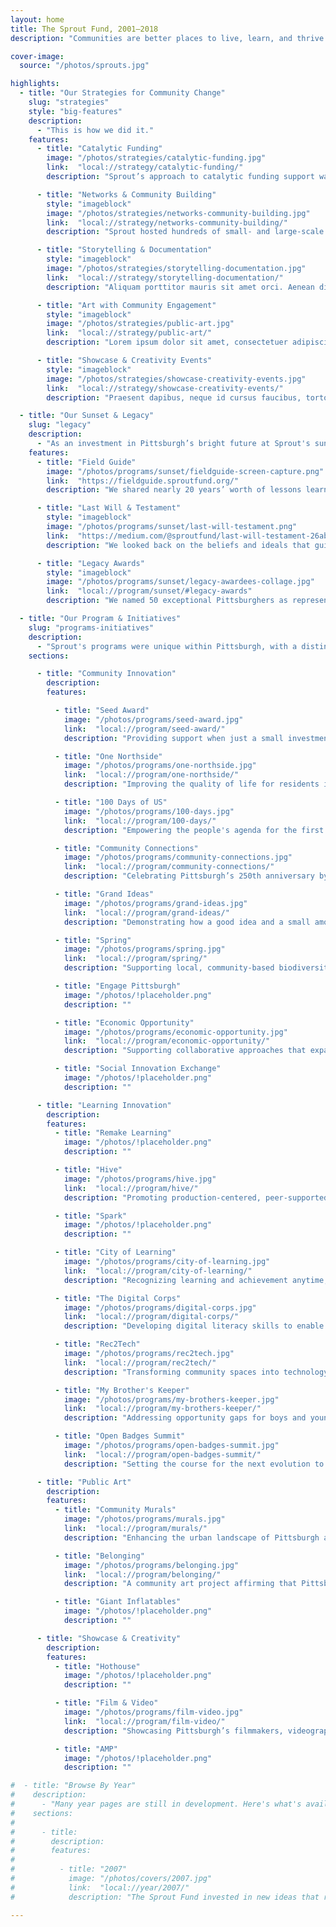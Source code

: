 ```yaml
---
layout: home
title: The Sprout Fund, 2001–2018
description: "Communities are better places to live, learn, and thrive because of the people and ideas supported by The Sprout Fund."

cover-image:
  source: "/photos/sprouts.jpg"

highlights:
  - title: "Our Strategies for Community Change"
    slug: "strategies"
    style: "big-features"
    description:
      - "This is how we did it."
    features:
      - title: "Catalytic Funding"
        image: "/photos/strategies/catalytic-funding.jpg"
        link:  "local://strategy/catalytic-funding/"
        description: "Sprout’s approach to catalytic funding support was responsive to the interests and initiatives of the grassroots community. We worked to lower the barriers to program participation and drive successful project implementation through a variety of support activities."

      - title: "Networks & Community Building"
        style: "imageblock"
        image: "/photos/strategies/networks-community-building.jpg"
        link:  "local://strategy/networks-community-building/"
        description: "Sprout hosted hundreds of small- and large-scale events, from focus groups to multi-day festivals. We embraced unexpected collaborations. We valued openness, which means sharing ideas, showing your work, and inviting contributions from others. We insisted on recruiting diverse participants and we employed high-quality facilitators who help push the work forward."

      - title: "Storytelling & Documentation"
        style: "imageblock"
        image: "/photos/strategies/storytelling-documentation.jpg"
        link:  "local://strategy/storytelling-documentation/"
        description: "Aliquam porttitor mauris sit amet orci. Aenean dignissim pellentesque felis. Morbi in sem quis dui placerat ornare. Pellentesque odio nisi, euismod in, pharetra a, ultricies in, diam. Sed arcu. Cras consequat."

      - title: "Art with Community Engagement"
        style: "imageblock"
        image: "/photos/strategies/public-art.jpg"
        link:  "local://strategy/public-art/"
        description: "Lorem ipsum dolor sit amet, consectetuer adipiscing elit. Donec odio. Quisque volutpat mattis eros. Nullam malesuada erat ut turpis. Suspendisse urna nibh, viverra non, semper suscipit, posuere a, pede. Donec nec justo eget felis facilisis fermentum. Aliquam erat volutpat."

      - title: "Showcase & Creativity Events"
        style: "imageblock"
        image: "/photos/strategies/showcase-creativity-events.jpg"
        link:  "local://strategy/showcase-creativity-events/"
        description: "Praesent dapibus, neque id cursus faucibus, tortor neque egestas auguae, eu vulputate magna eros eu erat. Nam dui mi, tincidunt quis, accumsan porttitor, facilisis luctus, metus. Phasellus ultrices nulla quis nibh. Quisque a lectus. Donec consectetuer ligula vulputate sem tristique cursus."

  - title: "Our Sunset & Legacy"
    slug: "legacy"
    description:
      - "As an investment in Pittsburgh’s bright future at Sprout's sunset, we documented our best practices, shared our enduring values, and gave the rest of our money away."
    features:
      - title: "Field Guide"
        image: "/photos/programs/sunset/fieldguide-screen-capture.png"
        link:  "https://fieldguide.sproutfund.org/"
        description: "We shared nearly 20 years’ worth of lessons learned and best practices to help others catalyze positive change and cultivate connected communities."

      - title: "Last Will & Testament"
        style: "imageblock"
        image: "/photos/programs/sunset/last-will-testament.png"
        link:  "https://medium.com/@sproutfund/last-will-testament-26ab31ee583c"
        description: "We looked back on the beliefs and ideals that guided our work from 2001 to 2018 and shared our reflections for Pittsburgh’s continued bright future."

      - title: "Legacy Awards"
        style: "imageblock"
        image: "/photos/programs/sunset/legacy-awardees-collage.jpg"
        link:  "local://program/sunset/#legacy-awards"
        description: "We named 50 exceptional Pittsburghers as representatives of the next generation of “Sprouters” and provided them with grants of $1,000 to help get them started."

  - title: "Our Program & Initiatives"
    slug: "programs-initiatives"
    description:
      - "Sprout's programs were unique within Pittsburgh, with a distinctive approach to facilitating community change and creating social impact through a blend of grantmaking, community engagement strategies, and other forms of support."
    sections:

      - title: "Community Innovation"
        description:
        features:

          - title: "Seed Award"
            image: "/photos/programs/seed-award.jpg"
            link:  "local://program/seed-award/"
            description: "Providing support when just a small investment has the potential to yield big results in the community."

          - title: "One Northside"
            image: "/photos/programs/one-northside.jpg"
            link:  "local://program/one-northside/"
            description: "Improving the quality of life for residents in all 18 neighborhoods of Pittsburgh’s Northside."

          - title: "100 Days of US"
            image: "/photos/programs/100-days.jpg"
            link:  "local://program/100-days/"
            description: "Empowering the people's agenda for the first 100 days of a new presidential administration."

          - title: "Community Connections"
            image: "/photos/programs/community-connections.jpg"
            link:  "local://program/community-connections/"
            description: "Celebrating Pittsburgh’s 250th anniversary by engaging citizens and contributing to regional “Pride & Progress.”"

          - title: "Grand Ideas"
            image: "/photos/programs/grand-ideas.jpg"
            link:  "local://program/grand-ideas/"
            description: "Demonstrating how a good idea and a small amount of support can go a long way."

          - title: "Spring"
            image: "/photos/programs/spring.jpg"
            link:  "local://program/spring/"
            description: "Supporting local, community-based biodiversity initiatives in and around Pittsburgh."

          - title: "Engage Pittsburgh"
            image: "/photos/!placeholder.png"
            description: ""

          - title: "Economic Opportunity"
            image: "/photos/programs/economic-opportunity.jpg"
            link:  "local://program/economic-opportunity/"
            description: "Supporting collaborative approaches that expand economic opportunity for all."

          - title: "Social Innovation Exchange"
            image: "/photos/!placeholder.png"
            description: ""

      - title: "Learning Innovation"
        description:
        features:
          - title: "Remake Learning"
            image: "/photos/!placeholder.png"
            description: ""

          - title: "Hive"
            image: "/photos/programs/hive.jpg"
            link:  "local://program/hive/"
            description: "Promoting production-centered, peer-supported, interest-driven learning in classrooms and out-of-school."

          - title: "Spark"
            image: "/photos/!placeholder.png"
            description: ""

          - title: "City of Learning"
            image: "/photos/programs/city-of-learning.jpg"
            link:  "local://program/city-of-learning/"
            description: "Recognizing learning and achievement anytime, anywhere with digital badges and enriching summer experiences."

          - title: "The Digital Corps"
            image: "/photos/programs/digital-corps.jpg"
            link:  "local://program/digital-corps/"
            description: "Developing digital literacy skills to enable youth to thrive in school, college, and the workforce."

          - title: "Rec2Tech"
            image: "/photos/programs/rec2tech.jpg"
            link:  "local://program/rec2tech/"
            description: "Transforming community spaces into technology learning centers for Pittsburgh youth."

          - title: "My Brother's Keeper"
            image: "/photos/programs/my-brothers-keeper.jpg"
            link:  "local://program/my-brothers-keeper/"
            description: "Addressing opportunity gaps for boys and young men of color from cradle to career."

          - title: "Open Badges Summit"
            image: "/photos/programs/open-badges-summit.jpg"
            link:  "local://program/open-badges-summit/"
            description: "Setting the course for the next evolution to assess learning and recognize skills and competencies."

      - title: "Public Art"
        description:
        features:
          - title: "Community Murals"
            image: "/photos/programs/murals.jpg"
            link:  "local://program/murals/"
            description: "Enhancing the urban landscape of Pittsburgh and surrounding communities of Allegheny County."

          - title: "Belonging"
            image: "/photos/programs/belonging.jpg"
            link:  "local://program/belonging/"
            description: "A community art project affirming that Pittsburgh is a place where we all belong."

          - title: "Giant Inflatables"
            image: "/photos/!placeholder.png"
            description: ""

      - title: "Showcase & Creativity"
        description:
        features:
          - title: "Hothouse"
            image: "/photos/!placeholder.png"
            description: ""

          - title: "Film & Video"
            image: "/photos/programs/film-video.jpg"
            link:  "local://program/film-video/"
            description: "Showcasing Pittsburgh’s filmmakers, videographers, and multimedia artists and their work."

          - title: "AMP"
            image: "/photos/!placeholder.png"
            description: ""

#  - title: "Browse By Year"
#    description:
#      - "Many year pages are still in development. Here's what's available so far."
#    sections:
#
#      - title:
#        description:
#        features:
#
#          - title: "2007"
#            image: "/photos/covers/2007.jpg"
#            link:  "local://year/2007/"
#            description: "The Sprout Fund invested in new ideas that responded to community requests for proposals and travelled across the region to cultivate projects in celebration of Pittsburgh’s 250th anniversary."

---
```

